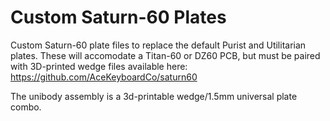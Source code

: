 # Custom Saturn-60 Plates
Custom Saturn-60 plate files to replace the default Purist and Utilitarian plates. These will accomodate a Titan-60 or DZ60 PCB, but must be paired with 3D-printed wedge files available here: https://github.com/AceKeyboardCo/saturn60

The unibody assembly is a 3d-printable wedge/1.5mm universal plate combo.
